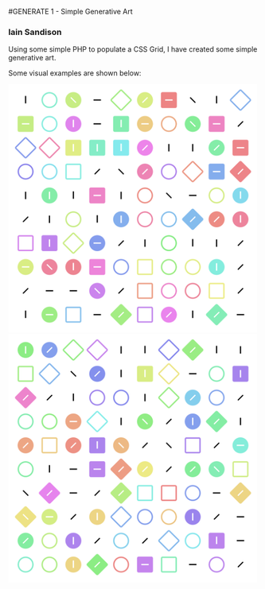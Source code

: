 #GENERATE 1 - Simple Generative Art

### Iain Sandison

Using some simple PHP to populate a CSS Grid, I have created some simple generative art.

Some visual examples are shown below:

<img src="images/generate1_1.png" height="500px">

<img src="images/generate1_2.png" height="500px">